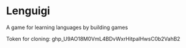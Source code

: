 # Lenguigi
A game for learning languages by building games

Token for cloning: 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